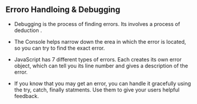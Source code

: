 ## Erroro Handloing & Debugging ##
 - Debugging is the process of finding errors. Its involves a process of deduction .

 - The Console helps narrow down the erea in which the error is located, so you can try to find the exact error.

 - JavaScript has 7 different types of errors. Each creates its own error object, which can tell you its line number and gives a description of the error.

 - If you know that you may get an error, you can handle it gracefully using the try, catch, finally statments. Use them to give your users helpful feedback.
 

